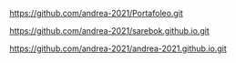 https://github.com/andrea-2021/Portafoleo.git

https://github.com/andrea-2021/sarebok.github.io.git

https://github.com/andrea-2021/andrea-2021.github.io.git
